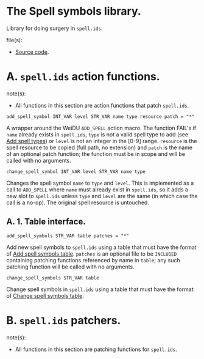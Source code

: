 # The Spell symbols library.

Library for doing surgery in `spell.ids`.

file(s):

* [Source code](../../spell_symbols.tpa).

# A. `spell.ids` action functions.

note(s):
* All functions in this section are action functions that patch `spell.ids`.

`add_spell_symbol INT_VAR level STR_VAR name type resource patch = "*"`

A wrapper around the WeiDU `ADD_SPELL` action macro. The function FAIL's if `name` already exists in `spell.ids`, `type` is not a valid spell type to add (see [Add spell types](../../resources/2da/spells/add_types.2da)) or `level` is not an integer in the [0-9] range. `resource` is the spell resource to be copied (full path, no extension) and `patch` is the name of an optional patch function; the function must be in scope and will be called with no arguments.

`change_spell_symbol INT_VAR level STR_VAR name type`

Changes the spell symbol `name` to `type` and `level`. This is implemented as a call to `ADD_SPELL` where `name` must already exist in `spell.ids`, so it adds a new slot to `spell.ids` unless `type` and `level` are the same (in which case the call is a no-op). The original spell resource is untouched.

## A. 1. Table interface.

`add_spell_symbols STR_VAR table patches = "*"`

Add new spell symbols to `spell.ids` using a table that must have the format of [Add spell symbols table](../../resources/2da/templates/add_symbols.2da). `patches` is an optional file to be `INCLUDED` containing patching functions referenced by name in `table`; any such patching function will be called with no arguments.

`change_spell_symbols STR_VAR table`

Change spell symbols in `spell.ids` using a table that must have the format of [Change spell symbols table](../../resources/2da/templates/change_symbols.2da).

# B. `spell.ids` patchers.

note(s):
* All functions in this section are patching functions for `spell.ids`.

